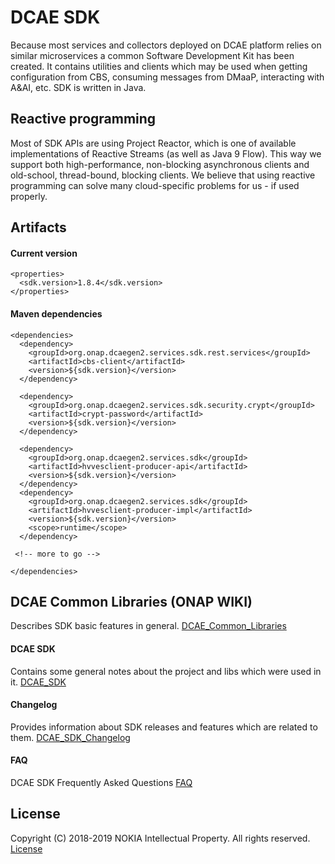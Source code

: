 DCAE SDK
===============
Because most services and collectors deployed on DCAE platform relies on similar microservices a common Software Development Kit has been created. It contains utilities and clients which may be used when getting configuration from CBS, consuming messages from DMaaP, interacting with A&AI, etc. SDK is written in Java.

## Reactive programming
Most of SDK APIs are using Project Reactor, which is one of available implementations of Reactive Streams (as well as Java 9 Flow). This way we support both high-performance, non-blocking asynchronous clients and old-school, thread-bound, blocking clients. We believe that using reactive programming can solve many cloud-specific problems for us - if used properly.

## Artifacts

#### Current version
```
<properties>
  <sdk.version>1.8.4</sdk.version>
</properties>
```
#### Maven dependencies
```
<dependencies>
  <dependency>
    <groupId>org.onap.dcaegen2.services.sdk.rest.services</groupId>
    <artifactId>cbs-client</artifactId>
    <version>${sdk.version}</version>
  </dependency>
 
  <dependency>
    <groupId>org.onap.dcaegen2.services.sdk.security.crypt</groupId>
    <artifactId>crypt-password</artifactId>
    <version>${sdk.version}</version>
  </dependency>
 
  <dependency>
    <groupId>org.onap.dcaegen2.services.sdk</groupId>
    <artifactId>hvvesclient-producer-api</artifactId>
    <version>${sdk.version}</version>
  </dependency>
  <dependency>
    <groupId>org.onap.dcaegen2.services.sdk</groupId>
    <artifactId>hvvesclient-producer-impl</artifactId>
    <version>${sdk.version}</version>
    <scope>runtime</scope>
  </dependency>
 
 <!-- more to go -->
 
</dependencies>
```

## DCAE Common Libraries (ONAP WIKI) 
Describes SDK basic features in general.
[DCAE_Common_Libraries](https://wiki.onap.org/pages/viewpage.action?pageId=45300259)

#### DCAE SDK 
Contains some general notes about the project and libs which were used in it.
[DCAE_SDK](https://wiki.onap.org/display/DW/DCAE+SDK)

#### Changelog
Provides information about SDK releases and features which are related to them.
[DCAE_SDK_Changelog](https://wiki.onap.org/display/DW/DCAE+SDK+Changelog)

#### FAQ
DCAE SDK Frequently Asked Questions 
[FAQ](https://wiki.onap.org/display/DW/DCAE+SDK+Frequently+Asked+Questions)

## License
Copyright (C) 2018-2019 NOKIA Intellectual Property. All rights reserved.
[License](http://www.apache.org/licenses/LICENSE-2.0)
